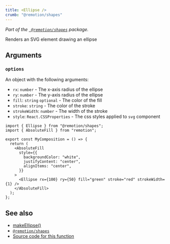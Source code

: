 ```yaml
---
title: <Ellipse />
crumb: "@remotion/shapes"
---
```


_Part of the [` @remotion/shapes`](/docs/shapes) package._

Renders an SVG element drawing an ellipse

## Arguments

### `options`

An object with the following arguments:

- `rx`: `number` - The x-axis radius of the ellipse
- `ry`: `number` - The y-axis radius of the ellipse
- `fill`: `string` `optional` - The color of the fill
- `stroke`: `string` - The color of the stroke
- `strokeWidth`: `number` - The width of the stroke
- `style`: `React.CSSProperties` - The css styles applied to `svg` component

```tsx twoslash
import { Ellipse } from "@remotion/shapes";
import { AbsoluteFill } from "remotion";

export const MyComposition = () => {
  return (
    <AbsoluteFill
      style={{
        backgroundColor: "white",
        justifyContent: "center",
        alignItems: "center",
      }}
    >
      <Ellipse rx={100} ry={50} fill="green" stroke="red" strokeWidth={1} />
    </AbsoluteFill>
  );
};
```

## See also

- [makeEllipse()](/docs/shapes/make-ellipse)
- [`@remotion/shapes`](/docs/shapes)
- [Source code for this function](https://github.com/remotion-dev/remotion/blob/main/packages/shapes/src/ellipse.tsx)
